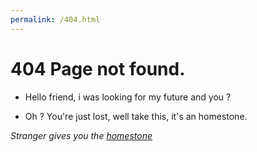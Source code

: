 ```yaml
---
permalink: /404.html
---
```


# 404 Page not found.

- Hello friend, i was looking for my future and you ?

- Oh ? You're just lost, well take this, it's an homestone. 

*Stranger gives you the [homestone](https://Dulinniel.github.io)*

